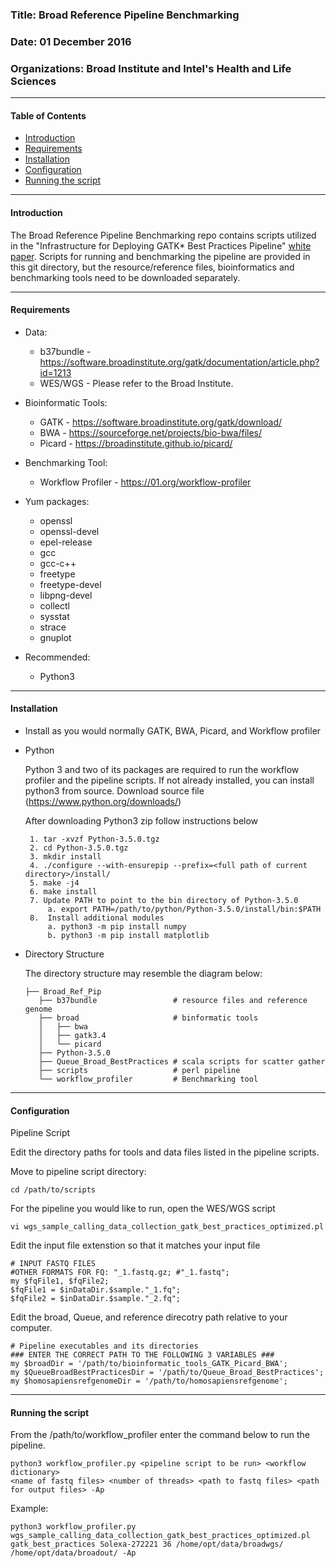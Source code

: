 
### Title: Broad Reference Pipeline Benchmarking                         
### Date: 01 December 2016                                               
### Organizations: Broad Institute and Intel's Health and Life Sciences   

-------------------------------------------------------------------------

#### Table of Contents

 * [Introduction](https://github.com/Intel-HLS/Reference-Design/blob/master/README.md#introduction)
 * [Requirements](https://github.com/Intel-HLS/Reference-Design/blob/master/README.md#requirements)
 * [Installation](https://github.com/Intel-HLS/Reference-Design/blob/master/README.md#installation)
 * [Configuration](https://github.com/Intel-HLS/Reference-Design/blob/master/README.md#configuration)
 * [Running the script](https://github.com/Intel-HLS/Reference-Design/blob/master/README.md#running-the-script)

-------------------------------------------------------------------------

#### Introduction 

The Broad Reference Pipeline Benchmarking repo contains scripts utilized 
in the "Infrastructure for Deploying GATK* Best Practices Pipeline" 
[white paper](http://www.intel.com/content/www/us/en/healthcare-it/solutions/documents/deploying-gatk-best-practices-paper.html). 
Scripts for running and benchmarking the pipeline are provided in 
this git directory, but the resource/reference files, bioinformatics and 
benchmarking tools need to be downloaded separately. 

-------------------------------------------------------------------------

#### Requirements

* Data:
  - b37bundle - https://software.broadinstitute.org/gatk/documentation/article.php?id=1213
  - WES/WGS - Please refer to the Broad Institute.
  
* Bioinformatic Tools:
  - GATK - https://software.broadinstitute.org/gatk/download/
  - BWA - https://sourceforge.net/projects/bio-bwa/files/
  - Picard - https://broadinstitute.github.io/picard/
  
* Benchmarking Tool:
  - Workflow Profiler - https://01.org/workflow-profiler

* Yum packages: 
  - openssl 
  - openssl-devel 
  - epel-release 
  - gcc
  - gcc-c++
  - freetype 
  - freetype-devel 
  - libpng-devel
  - collectl
  - sysstat
  - strace 
  - gnuplot
  
* Recommended:
   - Python3

-------------------------------------------------------------------------

#### Installation

* Install as you would normally GATK, BWA, Picard, and Workflow profiler

* Python 

   Python 3 and two of its packages are required to run the workflow profiler 
   and the pipeline scripts. If not already installed, you can install python3 
   from source. Download source file (https://www.python.org/downloads/)
   
   After downloading Python3 zip follow instructions below
   ```
	1. tar -xvzf Python-3.5.0.tgz
	2. cd Python-3.5.0.tgz
	3. mkdir install
	4. ./configure --with-ensurepip --prefix=<full path of current directory>/install/
	5. make -j4
	6. make install
	7. Update PATH to point to the bin directory of Python-3.5.0
	    a. export PATH=/path/to/python/Python-3.5.0/install/bin:$PATH 
	8.  Install additional modules
	    a. python3 -m pip install numpy
	    b. python3 -m pip install matplotlib
    ```
    
* Directory Structure

   The directory structure may resemble the diagram below:
   ```
   ├── Broad_Ref_Pip
      ├── b37bundle                 # resource files and reference genome
      ├── broad                     # binformatic tools
      │   ├── bwa
      │   ├── gatk3.4
      │   └── picard
      ├── Python-3.5.0
      ├── Queue_Broad_BestPractices # scala scripts for scatter gather
      ├── scripts                   # perl pipeline
      └── workflow_profiler         # Benchmarking tool
   ```
   
-------------------------------------------------------------------------

#### Configuration 

Pipeline Script
   
   Edit the directory paths for tools and data files listed in the pipeline scripts.
   
   Move to pipeline script directory:
   ```
   cd /path/to/scripts
   ```
   
   For the pipeline you would like to run, open the WES/WGS script 
   ```
   vi wgs_sample_calling_data_collection_gatk_best_practices_optimized.pl
   ```
	
   Edit the input file extenstion so that it matches your input file
   ```
   # INPUT FASTQ FILES
   #OTHER FORMATS FOR FQ: "_1.fastq.gz; #"_1.fastq";
   my $fqFile1, $fqFile2;
   $fqFile1 = $inDataDir.$sample."_1.fq";
   $fqFile2 = $inDataDir.$sample."_2.fq";
   ```
   
   Edit the broad, Queue, and reference direcotry path relative to your computer.
   ```
   # Pipeline executables and its directories
   ### ENTER THE CORRECT PATH TO THE FOLLOWING 3 VARIABLES ###
   my $broadDir = '/path/to/bioinformatic_tools_GATK_Picard_BWA';
   my $QueueBroadBestPracticesDir = '/path/to/Queue_Broad_BestPractices';
   my $homosapiensrefgenomeDir = '/path/to/homosapiensrefgenome';
   ```
   
-------------------------------------------------------------------------

#### Running the script 

From the /path/to/workflow_profiler enter the command below to run the pipeline. 

```
python3 workflow_profiler.py <pipeline script to be run> <workflow dictionary> 
<name of fastq files> <number of threads> <path to fastq files> <path for output files> -Ap
```

Example:
```
python3 workflow_profiler.py wgs_sample_calling_data_collection_gatk_best_practices_optimized.pl 
gatk_best_practices Solexa-272221 36 /home/opt/data/broadwgs/ /home/opt/data/broadout/ -Ap
```
